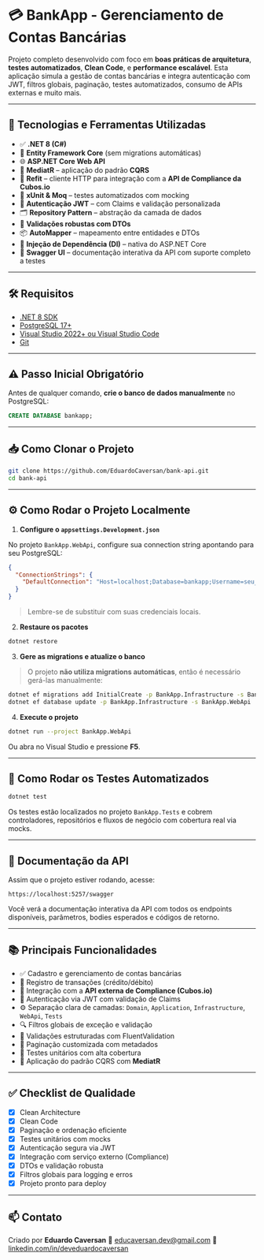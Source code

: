 # 💳 BankApp - Gerenciamento de Contas Bancárias

Projeto completo desenvolvido com foco em **boas práticas de arquitetura**, **testes automatizados**, **Clean Code**, e **performance escalável**. Esta aplicação simula a gestão de contas bancárias e integra autenticação com JWT, filtros globais, paginação, testes automatizados, consumo de APIs externas e muito mais.

---

## 🚀 Tecnologias e Ferramentas Utilizadas

* ✅ **.NET 8 (C#)**
* 🧱 **Entity Framework Core** (sem migrations automáticas)
* 🌐 **ASP.NET Core Web API**
* 🧭 **MediatR** – aplicação do padrão **CQRS**
* 🔁 **Refit** – cliente HTTP para integração com a **API de Compliance da Cubos.io**
* 🧪 **xUnit & Moq** – testes automatizados com mocking
* 🔐 **Autenticação JWT** – com Claims e validação personalizada
* 🗂️ **Repository Pattern** – abstração da camada de dados
* 🧼 **Validações robustas com DTOs**
* 📦 **AutoMapper** – mapeamento entre entidades e DTOs
* 🧰 **Injeção de Dependência (DI)** – nativa do ASP.NET Core
* 📄 **Swagger UI** – documentação interativa da API com suporte completo a testes

---

## 🛠️ Requisitos

* [.NET 8 SDK](https://dotnet.microsoft.com/en-us/download/dotnet/8.0)
* [PostgreSQL 17+](https://www.postgresql.org/)
* [Visual Studio 2022+ ou Visual Studio Code](https://visualstudio.microsoft.com/)
* [Git](https://git-scm.com/)

---

## ⚠️ Passo Inicial Obrigatório

Antes de qualquer comando, **crie o banco de dados manualmente** no PostgreSQL:

```sql
CREATE DATABASE bankapp;
```

---

## 📥 Como Clonar o Projeto

```bash
git clone https://github.com/EduardoCaversan/bank-api.git
cd bank-api
```

---

## ⚙️ Como Rodar o Projeto Localmente

1. **Configure o `appsettings.Development.json`**

No projeto `BankApp.WebApi`, configure sua connection string apontando para seu PostgreSQL:

```json
{
  "ConnectionStrings": {
    "DefaultConnection": "Host=localhost;Database=bankapp;Username=seu_usuario;Password=sua_senha"
  }
}
```

> Lembre-se de substituir com suas credenciais locais.

2. **Restaure os pacotes**

```bash
dotnet restore
```

3. **Gere as migrations e atualize o banco**

> O projeto **não utiliza migrations automáticas**, então é necessário gerá-las manualmente:

```bash
dotnet ef migrations add InitialCreate -p BankApp.Infrastructure -s BankApp.WebApi
dotnet ef database update -p BankApp.Infrastructure -s BankApp.WebApi
```

4. **Execute o projeto**

```bash
dotnet run --project BankApp.WebApi
```

Ou abra no Visual Studio e pressione **F5**.

---

## 🧪 Como Rodar os Testes Automatizados

```bash
dotnet test
```

Os testes estão localizados no projeto `BankApp.Tests` e cobrem controladores, repositórios e fluxos de negócio com cobertura real via mocks.

---

## 📄 Documentação da API

Assim que o projeto estiver rodando, acesse:

```
https://localhost:5257/swagger
```

Você verá a documentação interativa da API com todos os endpoints disponíveis, parâmetros, bodies esperados e códigos de retorno.

---

## 📚 Principais Funcionalidades

* ✅ Cadastro e gerenciamento de contas bancárias
* 💸 Registro de transações (crédito/débito)
* 🧾 Integração com a **API externa de Compliance (Cubos.io)**
* 🔐 Autenticação via JWT com validação de Claims
* ⚙️ Separação clara de camadas: `Domain`, `Application`, `Infrastructure`, `WebApi`, `Tests`
* 🔍 Filtros globais de exceção e validação
* 🧼 Validações estruturadas com FluentValidation
* 📄 Paginação customizada com metadados
* 🧪 Testes unitários com alta cobertura
* 🧭 Aplicação do padrão CQRS com **MediatR**

---

## ✅ Checklist de Qualidade

* [x] Clean Architecture
* [x] Clean Code
* [x] Paginação e ordenação eficiente
* [x] Testes unitários com mocks
* [x] Autenticação segura via JWT
* [x] Integração com serviço externo (Compliance)
* [x] DTOs e validação robusta
* [x] Filtros globais para logging e erros
* [x] Projeto pronto para deploy

---

## 📫 Contato

Criado por **Eduardo Caversan**
📧 [educaversan.dev@gmail.com](mailto:educaversan.dev@gmail.com)
🔗 [linkedin.com/in/deveduardocaversan](https://linkedin.com/in/deveduardocaversan)